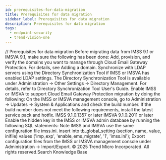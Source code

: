 ```yaml
---
id: prerequisites-for-data-migration
title: Prerequisites for data migration
sidebar_label: Prerequisites for data migration
description: Prerequisites for data migration
tags:
  - endpoint-security
  - trend-vision-one
---
```


/*<![CDATA[*/ $('#title').html($('meta[name=map-description]').attr('content')); /*]]>*/ Prerequisites for data migration Before migrating data from IMSS 9.1 or IMSVA 9.1, make sure the following has been done: Add, provision, and verify the domains you want to manage through Cloud Email Gateway Protection. For details, see Adding a domain. Synchronize with LDAP servers using the Directory Synchronization Tool if IMSS or IMSVA has enabled LDAP settings. The Directory Synchronization Tool is available under Administration → Other Settings → Directory Management. For details, refer to Directory Synchronization Tool User's Guide. Enable IMSS or IMSVA to support Cloud Email Gateway Protection migration by doing the following: On the IMSS or IMSVA management console, go to Administration → Updates → System & Applications and check the build number. If the build number does not meet the following requirements, install the latest service pack and hotfix. IMSS 9.1.0.1357 or later IMSVA 9.1.0.2011 or later Enable the hidden key in the IMSS or IMSVA admin database by running the following SQL statements: Note IMSS and IMSVA use the same configuration file imss.ini. insert into tb_global_setting (section, name, value, inifile) values ('imp_exp', 'enable_ems_migrate', '1', 'imss.ini'); Export configuration files from the IMSS or IMSVA management console under Administration → Import/Export. © 2025 Trend Micro Incorporated. All rights reserved.Search Knowledge Base